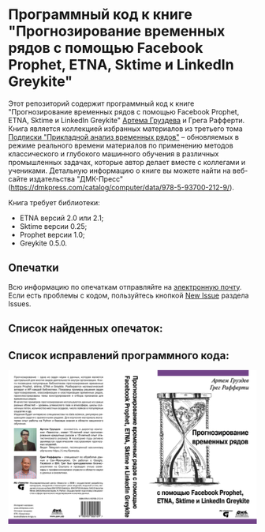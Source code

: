 

# Программный код к книге "Прогнозирование временных рядов с помощью Facebook Prophet, ETNA, Sktime и LinkedIn Greykite"

Этот репозиторий содержит программный код к книге "Прогнозирование временных рядов с помощью Facebook Prophet, ETNA, Sktime и LinkedIn Greykite" [Артема Груздева](https://t.me/Gewissta) и Грега Рафферти.
Книга является коллекцией избранных материалов из третьего тома [Подписки "Прикладной анализ временных рядов"](https://boosty.to/gewissta/purchase/2250743?ssource=DIRECT&share=subscription_link) – обновляемых в режиме реального времени материалов по применению методов классического и глубокого машинного обучения в различных промышленных задачах, которые автор делает вместе с коллегами и учениками.
Детальную информацию о книге вы можете найти на веб-сайте издательства "ДМК-Пресс" (https://dmkpress.com/catalog/computer/data/978-5-93700-212-9/).

Книга требует библиотеки: 
- ETNA версий 2.0 или 2.1; 
- Sktime версии 0.25;
- Prophet версии 1.0;
- Greykite 0.5.0.


## Опечатки
Всю информацию по опечаткам отправляйте на [электронную почту](mailto:info@gewissta.ru). Если есть проблемы с кодом, пользуйтесь кнопкой [New Issue](https://github.com/Gewissta/Prophet_ETNA_Book/issues/new/choose) раздела Issues.


## Список найденных опечаток:


## Список исправлений программного кода:

![logo](logo.jpg)
